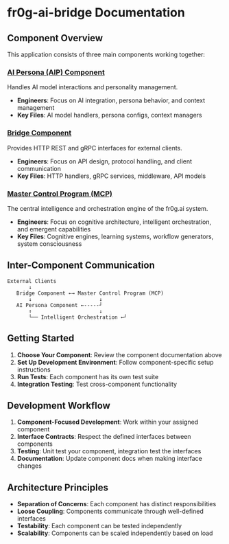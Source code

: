 # fr0g-ai-bridge Documentation

## Component Overview

This application consists of three main components working together:

### [AI Persona (AIP) Component](./ai-persona-component.md)
Handles AI model interactions and personality management.
- **Engineers**: Focus on AI integration, persona behavior, and context management
- **Key Files**: AI model handlers, persona configs, context managers

### [Bridge Component](./bridge-component.md) 
Provides HTTP REST and gRPC interfaces for external clients.
- **Engineers**: Focus on API design, protocol handling, and client communication
- **Key Files**: HTTP handlers, gRPC services, middleware, API models

### [Master Control Program (MCP)](./master-control-component.md)
The central intelligence and orchestration engine of the fr0g.ai system.
- **Engineers**: Focus on cognitive architecture, intelligent orchestration, and emergent capabilities
- **Key Files**: Cognitive engines, learning systems, workflow generators, system consciousness

## Inter-Component Communication

```
External Clients
       ↓
   Bridge Component ←→ Master Control Program (MCP)
       ↓                      ↓
   AI Persona Component ←-----┘
       ↑                      ↓
       └── Intelligent Orchestration ←┘
```

## Getting Started

1. **Choose Your Component**: Review the component documentation above
2. **Set Up Development Environment**: Follow component-specific setup instructions
3. **Run Tests**: Each component has its own test suite
4. **Integration Testing**: Test cross-component functionality

## Development Workflow

1. **Component-Focused Development**: Work within your assigned component
2. **Interface Contracts**: Respect the defined interfaces between components
3. **Testing**: Unit test your component, integration test the interfaces
4. **Documentation**: Update component docs when making interface changes

## Architecture Principles

- **Separation of Concerns**: Each component has distinct responsibilities
- **Loose Coupling**: Components communicate through well-defined interfaces
- **Testability**: Each component can be tested independently
- **Scalability**: Components can be scaled independently based on load
